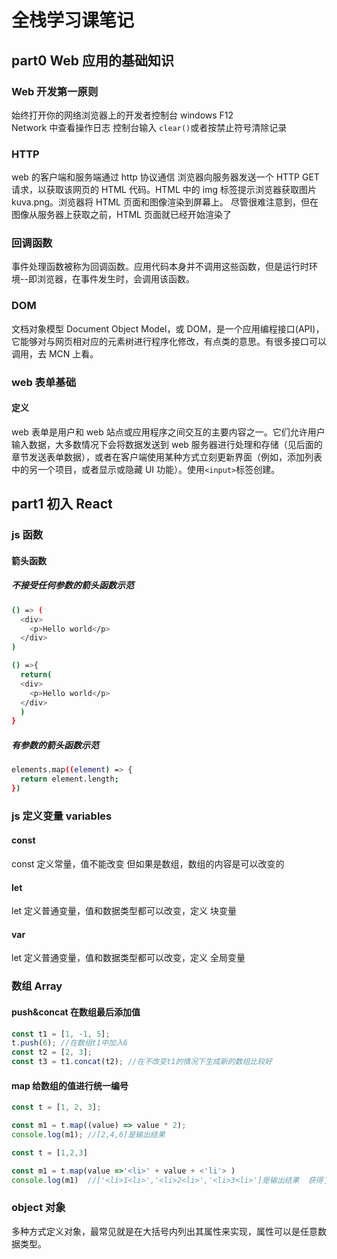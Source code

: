 # 全栈学习课笔记

## part0 Web 应用的基础知识

### Web 开发第一原则

始终打开你的网络浏览器上的开发者控制台
windows F12  
Network 中查看操作日志
控制台输入 `clear()`或者按禁止符号清除记录

### HTTP

web 的客户端和服务端通过 http 协议通信
浏览器向服务器发送一个 HTTP GET 请求，以获取该网页的 HTML 代码。HTML 中的 img 标签提示浏览器获取图片 kuva.png。浏览器将 HTML 页面和图像渲染到屏幕上。
尽管很难注意到，但在图像从服务器上获取之前，HTML 页面就已经开始渲染了

### 回调函数

事件处理函数被称为回调函数。应用代码本身并不调用这些函数，但是运行时环境--即浏览器，在事件发生时，会调用该函数。

### DOM

文档对象模型 Document Object Model，或 DOM，是一个应用编程接口(API)，它能够对与网页相对应的元素树进行程序化修改，有点类的意思。有很多接口可以调用，去 MCN 上看。

### web 表单基础

#### 定义

web 表单是用户和 web 站点或应用程序之间交互的主要内容之一。它们允许用户输入数据，大多数情况下会将数据发送到 web 服务器进行处理和存储（见后面的章节发送表单数据），或者在客户端使用某种方式立刻更新界面（例如，添加列表中的另一个项目，或者显示或隐藏 UI 功能）。使用`<input>`标签创建。

## part1 初入 React

### js 函数

#### 箭头函数

##### 不接受任何参数的箭头函数示范

```sh
() => (
  <div>
    <p>Hello world</p>
  </div>
)
```

<!-- 省略了return和{} -->

```sh
() =>{
  return(
  <div>
    <p>Hello world</p>
  </div>
  )
}
```

##### 有参数的箭头函数示范

```sh
elements.map((element) => {
  return element.length;
})
```

<!-- {}表示定义一个对象，大部分情况下要有成对的属性和值，或是函数 -->

### js 定义变量 variables

#### const

const 定义常量，值不能改变
但如果是数组，数组的内容是可以改变的

#### let

let 定义普通变量，值和数据类型都可以改变，定义 块变量

#### var

let 定义普通变量，值和数据类型都可以改变，定义 全局变量

### 数组 Array

#### push&concat 在数组最后添加值

```javascript
const t1 = [1, -1, 5];
t.push(6); //在数组t1中加入6
const t2 = [2, 3];
const t3 = t1.concat(t2); //在不改变t1的情况下生成新的数组比较好
```

#### map 给数组的值进行统一编号

```javascript
const t = [1, 2, 3];

const m1 = t.map((value) => value * 2);
console.log(m1); //[2,4,6]是输出结果
```

```javascript
const t = [1,2,3]

const m1 = t.map(value =>'<li>' + value + <'li'> )
console.log(m1)  //['<li>1<li>','<li>2<li>','<li>3<li>']是输出结果  获得了一个包含标签的值
```

### object 对象

多种方式定义对象，最常见就是在大括号内列出其属性来实现，属性可以是任意数据类型。
